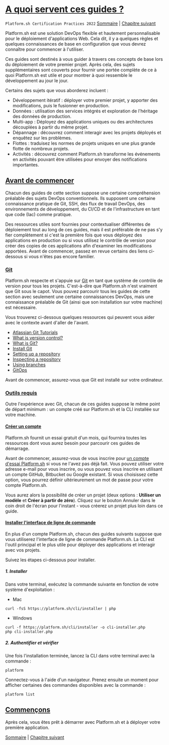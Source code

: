 # [A quoi servent ces guides ?](https://master-7rqtwti-4mh7eev5ydrdo.eu-3.platformsh.site/getstarted.html#what-are-these-guides-for)

`Platform.sh Certification Practices 2022` [Sommaire](../README.md) | [Chapitre suivant](./chapter-2.md)

Platform.sh est une solution DevOps flexible et hautement personnalisable pour le déploiement d'applications Web. Cela dit, il y a quelques règles et quelques connaissances de base en configuration que vous devrez connaître pour commencer à l'utiliser.

Ces guides sont destinés à vous guider à travers ces concepts de base lors du déploiement de votre premier projet. Après cela, des sujets supplémentaires sont couverts pour fournir une portée complète de ce à quoi Platform.sh est utile et pour montrer à quoi ressemble le développement au jour le jour.

Certains des sujets que vous aborderez incluent :

- Développement itératif : déployer votre premier projet, y apporter des modifications, puis le fusionner en production.
- Données : utilisation des services intégrés et exploration de l'héritage des données de production.
- Multi-app : Déployez des applications uniques ou des architectures découplées à partir du même projet.
- Dépannage : découvrez comment interagir avec les projets déployés et enquêtez sur les problèmes.
- Flottes : traduisez les normes de projets uniques en une plus grande flotte de nombreux projets.
- Activités : découvrez comment Platform.sh transforme les événements en activités pouvant être utilisées pour envoyer des notifications importantes.

## [Avant de commencer](https://master-7rqtwti-4mh7eev5ydrdo.eu-3.platformsh.site/getstarted.html#before-starting-out)

Chacun des guides de cette section suppose une certaine compréhension préalable des sujets DevOps conventionnels. Ils supposent une certaine connaissance pratique de Git, SSH, des flux de travail DevOps, des environnements de développement, du CI/CD et de l'infrastructure en tant que code (Iac) comme pratique.

Des ressources utiles sont fournies pour contextualiser différentes de déploiement tout au long de ces guides, mais il est préférable de ne pas s'y fier complètement si c'est la première fois que vous déployez des applications en production ou si vous utilisez le contrôle de version pour créer des copies de ces applications afin d'examiner les modifications apportées. Avant de commencer, passez en revue certains des liens ci-dessous si vous n'êtes pas encore familier.

### [Git](https://master-7rqtwti-4mh7eev5ydrdo.eu-3.platformsh.site/getstarted.html#git)

Platform.sh respecte et s'appuie sur [Git](https://git-scm.com/) en tant que système de contrôle de version pour tous les projets. C'est-à-dire que Platform.sh n'est vraiment que Git sous le capot. Vous pouvez parcourir tous les guides de cette section avec seulement une certaine connaissances DevOps, mais une connaissance préalable de Git (ainsi que son installation sur votre machine) est nécessaire.

Vous trouverez ci-dessous quelques ressources qui peuvent vous aider avec le contexte avant d'aller de l'avant.

- [Atlassian Git Tutorials](https://www.atlassian.com/git/tutorials)
- [What is version control?](https://www.atlassian.com/git/tutorials/what-is-version-control)
- [What is Git?](https://www.atlassian.com/git/tutorials/what-is-version-control)
- [Install Git](https://www.atlassian.com/git/tutorials/install-git)
- [Setting up a repository](https://www.atlassian.com/git/tutorials/setting-up-a-repository)
- [Inspecting a repository](https://www.atlassian.com/git/tutorials/inspecting-a-repository)
- [Using branches](https://www.atlassian.com/git/tutorials/using-branches)
- [GitOps](https://www.atlassian.com/git/tutorials/gitops)

Avant de commencer, assurez-vous que Git est installé sur votre ordinateur.

### [Outils requis](https://master-7rqtwti-4mh7eev5ydrdo.eu-3.platformsh.site/getstarted.html#install-the-cli)

Outre l'expérience avec Git, chacun de ces guides suppose le même point de départ minimum : un compte créé sur Platform.sh et la CLI installée sur votre machine.

#### [Créer un compte](https://master-7rqtwti-4mh7eev5ydrdo.eu-3.platformsh.site/getstarted.html#create-an-account)

Platform.sh fournit un essai gratuit d'un mois, qui fournira toutes les ressources dont vous aurez besoin pour parcourir ces guides de démarrage.

Avant de commencer, assurez-vous de vous inscrire pour [un compte d'essai Platform.sh](https://auth.api.platform.sh/register) si vous ne l'avez pas déjà fait. Vous pouvez utiliser votre adresse e-mail pour vous inscrire, ou vous pouvez vous inscrire en utilisant un compte GitHub, Bitbucket ou Google existant. Si vous choisissez cette option, vous pourrez définir ultérieurement un mot de passe pour votre compte Platform.sh.

Vous aurez alors la possibilité de créer un projet (deux options : **Utiliser un modèle** et **Créer à partir de zéro**). Cliquez sur le bouton Annuler dans le coin droit de l'écran pour l'instant - vous créerez un projet plus loin dans ce guide.

#### [Installer l'interface de ligne de commande](https://master-7rqtwti-4mh7eev5ydrdo.eu-3.platformsh.site/getstarted.html#install-the-cli)

En plus d'un compte Platform.sh, chacun des guides suivants suppose que vous utiliserez l'interface de ligne de commande Platform.sh. La CLI est l'outil principal et le plus utile pour déployer des applications et interagir avec vos projets.

Suivez les étapes ci-dessous pour installer.

##### 1. Installer

Dans votre terminal, exécutez la commande suivante en fonction de votre système d'exploitation :

- Mac
```
curl -fsS https://platform.sh/cli/installer | php
```

- Windows
```
curl -f https://platform.sh/cli/installer -o cli-installer.php
php cli-installer.php
```

##### 2. Authentifier et vérifier

Une fois l'installation terminée, lancez la CLI dans votre terminal avec la commande :

```
platform
```

Connectez-vous à l'aide d'un navigateur. Prenez ensuite un moment pour afficher certaines des commandes disponibles avec la commande :

```
platform list
```

## [Commençons](https://master-7rqtwti-4mh7eev5ydrdo.eu-3.platformsh.site/getstarted.html#get-started)

Après cela, vous êtes prêt à démarrer avec Platform.sh et à déployer votre première application.

[Sommaire](../README.md) | [Chapitre suivant](./chapter-2.md)
